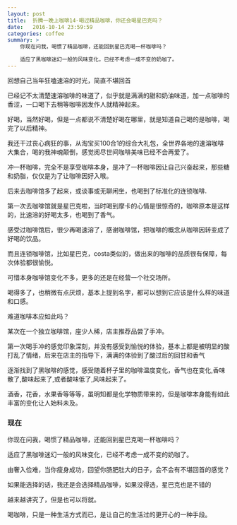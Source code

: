 ```yaml
---
layout: post
title:  折腾一晚上咖啡14-喝过精品咖啡，你还会喝星巴克吗？
date:   2016-10-14 23:59:59
categories: coffee
summary: >
    你现在问我，喝惯了精品咖啡，还能回到星巴克喝一杯咖啡吗？

    适应了黑咖啡迷幻一般的风味变化，已经不考虑一成不变的奶咖了。
---
```


回想自己当年狂嗑速溶的时光，简直不堪回首

已经记不太清楚速溶咖啡的味道了，似乎就是满满的甜和奶油味道，加一点咖啡的香涩，一口喝下去稍等咖啡因发作人就精神起来。

好喝，当然好喝，但是一点都说不清楚好喝在哪里，就是知道自己喝的是咖啡，喝完了以后精神。

我还干过丧心病狂的事，从淘宝买100合1的综合大礼包，全世界各地的速溶咖啡大集合，喝的我神魂颠倒，感觉阅尽世间咖啡美味已经不会再爱了。

冲一杯咖啡，完全不是享受咖啡本身，是冲了一杯咖啡因让自己兴奋起来，那些糖和奶脂，仅仅是为了让咖啡因好入喉。


后来去咖啡馆多了起来，或谈事或无聊闲坐，也喝到了标准化的连锁咖啡.

第一次去咖啡馆就是星巴克啦，当时喝到摩卡的心情是很惊奇的，咖啡原本是这样的，比速溶的好喝太多，也喝到了香气。

感受过咖啡馆后，很少再喝速溶了，感谢咖啡馆，把咖啡的概念从咖啡因转变成了好喝的饮品。

而且连锁咖啡馆，比如星巴克，costa类似的，做出来的咖啡的品质很有保障，每次体验都很愉悦。

可惜本身咖啡馆变化不多，更多的还是在经营一个社交场所。

喝得多了，也稍微有点厌烦，基本上提到名字，都可以想到它应该是什么样的味道和口感。

难道咖啡本应如此吗？


某次在一个独立咖啡馆，座少人稀，店主推荐品尝了手冲。

第一次喝手冲的感觉印象深刻，并没有感受到愉悦的体验，基本上都是被明显的酸打乱了情绪，后来在店主的指导下，满满的体验到了酸过后的回甘和香气

逐渐找到了黑咖啡的感觉，感受随着杯子里的咖啡温度变化，香气也在变化,香味散了,酸味起来了,或者酸味低了,风味起来了。

酒香，花香，水果香等等等，虽明知都是化学物质带来的，但是咖啡本身能有如此丰富的变化让人始料未及。

### 现在

你现在问我，喝惯了精品咖啡，还能回到星巴克喝一杯咖啡吗？

适应了黑咖啡迷幻一般的风味变化，已经不考虑一成不变的奶咖了。

由奢入俭难，当你瘦身成功，回望你肠肥肚大的日子，会不会有不堪回首的感觉？

如果能选择的话，我还是会选择精品咖啡，如果没得选，星巴克也是不错的

越来越讲究了，但是也可以将就。

喝咖啡，只是一种生活方式而已，是让自己的生活过的更开心的一种手段。
































